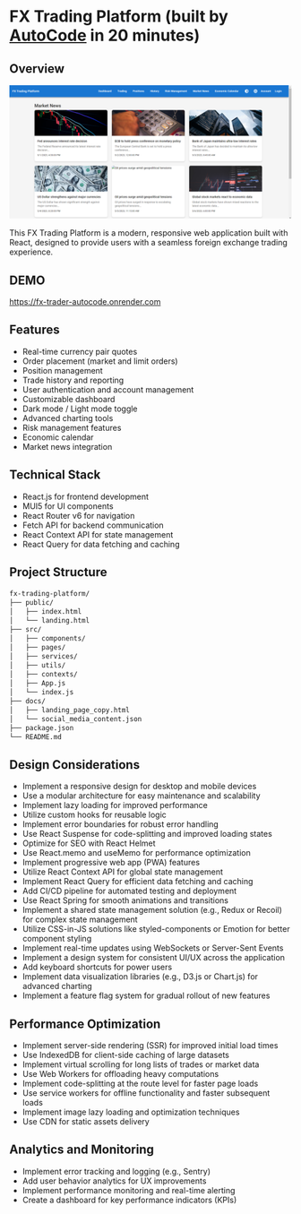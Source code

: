# FX Trading Platform (built by [AutoCode](https://autocode.work) in 20 minutes)

## Overview

![alt text](image.png)

This FX Trading Platform is a modern, responsive web application built with
React, designed to provide users with a seamless foreign exchange trading
experience.

## DEMO

https://fx-trader-autocode.onrender.com

## Features

-   Real-time currency pair quotes
-   Order placement (market and limit orders)
-   Position management
-   Trade history and reporting
-   User authentication and account management
-   Customizable dashboard
-   Dark mode / Light mode toggle
-   Advanced charting tools
-   Risk management features
-   Economic calendar
-   Market news integration

## Technical Stack

-   React.js for frontend development
-   MUI5 for UI components
-   React Router v6 for navigation
-   Fetch API for backend communication
-   React Context API for state management
-   React Query for data fetching and caching

## Project Structure

```
fx-trading-platform/
├── public/
│   ├── index.html
│   └── landing.html
├── src/
│   ├── components/
│   ├── pages/
│   ├── services/
│   ├── utils/
│   ├── contexts/
│   ├── App.js
│   └── index.js
├── docs/
│   ├── landing_page_copy.html
│   └── social_media_content.json
├── package.json
└── README.md
```

## Design Considerations

-   Implement a responsive design for desktop and mobile devices
-   Use a modular architecture for easy maintenance and scalability
-   Implement lazy loading for improved performance
-   Utilize custom hooks for reusable logic
-   Implement error boundaries for robust error handling
-   Use React Suspense for code-splitting and improved loading states
-   Optimize for SEO with React Helmet
-   Use React.memo and useMemo for performance optimization
-   Implement progressive web app (PWA) features
-   Utilize React Context API for global state management
-   Implement React Query for efficient data fetching and caching
-   Add CI/CD pipeline for automated testing and deployment
-   Use React Spring for smooth animations and transitions
-   Implement a shared state management solution (e.g., Redux or Recoil) for
    complex state management
-   Utilize CSS-in-JS solutions like styled-components or Emotion for better
    component styling
-   Implement real-time updates using WebSockets or Server-Sent Events
-   Implement a design system for consistent UI/UX across the application
-   Add keyboard shortcuts for power users
-   Implement data visualization libraries (e.g., D3.js or Chart.js) for
    advanced charting
-   Implement a feature flag system for gradual rollout of new features

## Performance Optimization

-   Implement server-side rendering (SSR) for improved initial load times
-   Use IndexedDB for client-side caching of large datasets
-   Implement virtual scrolling for long lists of trades or market data
-   Use Web Workers for offloading heavy computations
-   Implement code-splitting at the route level for faster page loads
-   Use service workers for offline functionality and faster subsequent loads
-   Implement image lazy loading and optimization techniques
-   Use CDN for static assets delivery

## Analytics and Monitoring

-   Implement error tracking and logging (e.g., Sentry)
-   Add user behavior analytics for UX improvements
-   Implement performance monitoring and real-time alerting
-   Create a dashboard for key performance indicators (KPIs)
